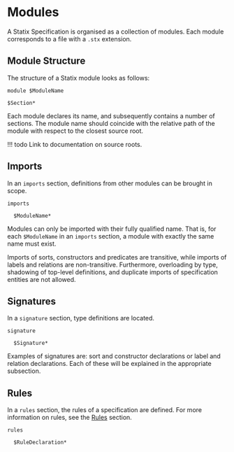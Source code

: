 # Modules

A Statix Specification is organised as a collection of modules. Each module
corresponds to a file with a `.stx` extension.


## Module Structure

The structure of a Statix module looks as follows:

```statix
module $ModuleName

$Section*
```

Each module declares its name, and subsequently contains a number of sections.
The module name should coincide with the relative path of the module with respect
to the closest source root.

!!! todo
    Link to documentation on source roots.


## Imports

In an `imports` section, definitions from other modules can be brought in scope.

```statix
imports

  $ModuleName*
```

Modules can only be imported with their fully qualified name. That is, for each
`$ModuleName` in an `imports` section, a module with exactly the same name must exist.

Imports of sorts, constructors and predicates are transitive, while imports of
labels and relations are non-transitive. Furthermore, overloading by type,
shadowing of top-level definitions, and duplicate imports of specification
entities are not allowed.


## Signatures

In a `signature` section, type definitions are located.

```statix
signature

  $Signature*
```

Examples of signatures are: sort and constructor declarations or label and relation
declarations. Each of these will be explained in the appropriate subsection.


## Rules

In a `rules` section, the rules of a specification are defined. For more
information on rules, see the [Rules](../rules) section.

```statix
rules

  $RuleDeclaration*
```
